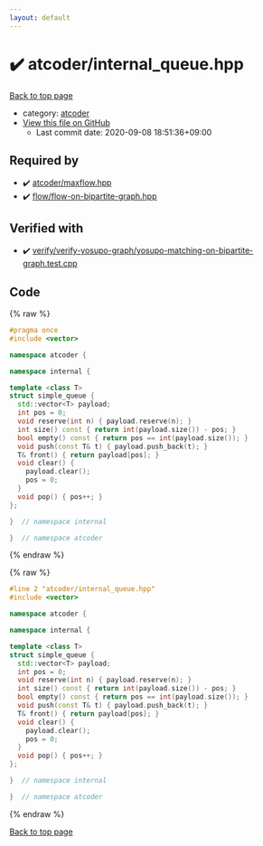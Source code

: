 ```yaml
---
layout: default
---
```


<!-- mathjax config similar to math.stackexchange -->
<script type="text/javascript" async
  src="https://cdnjs.cloudflare.com/ajax/libs/mathjax/2.7.5/MathJax.js?config=TeX-MML-AM_CHTML">
</script>
<script type="text/x-mathjax-config">
  MathJax.Hub.Config({
    TeX: { equationNumbers: { autoNumber: "AMS" }},
    tex2jax: {
      inlineMath: [ ['$','$'] ],
      processEscapes: true
    },
    "HTML-CSS": { matchFontHeight: false },
    displayAlign: "left",
    displayIndent: "2em"
  });
</script>

<script type="text/javascript" src="https://cdnjs.cloudflare.com/ajax/libs/jquery/3.4.1/jquery.min.js"></script>
<script src="https://cdn.jsdelivr.net/npm/jquery-balloon-js@1.1.2/jquery.balloon.min.js" integrity="sha256-ZEYs9VrgAeNuPvs15E39OsyOJaIkXEEt10fzxJ20+2I=" crossorigin="anonymous"></script>
<script type="text/javascript" src="../../assets/js/copy-button.js"></script>
<link rel="stylesheet" href="../../assets/css/copy-button.css" />


# :heavy_check_mark: atcoder/internal_queue.hpp

<a href="../../index.html">Back to top page</a>

* category: <a href="../../index.html#554e0d24f25abaa0e2922c944fbc560c">atcoder</a>
* <a href="{{ site.github.repository_url }}/blob/master/atcoder/internal_queue.hpp">View this file on GitHub</a>
    - Last commit date: 2020-09-08 18:51:36+09:00




## Required by

* :heavy_check_mark: <a href="maxflow.hpp.html">atcoder/maxflow.hpp</a>
* :heavy_check_mark: <a href="../flow/flow-on-bipartite-graph.hpp.html">flow/flow-on-bipartite-graph.hpp</a>


## Verified with

* :heavy_check_mark: <a href="../../verify/verify/verify-yosupo-graph/yosupo-matching-on-bipartite-graph.test.cpp.html">verify/verify-yosupo-graph/yosupo-matching-on-bipartite-graph.test.cpp</a>


## Code

<a id="unbundled"></a>
{% raw %}
```cpp
#pragma once
#include <vector>

namespace atcoder {

namespace internal {

template <class T>
struct simple_queue {
  std::vector<T> payload;
  int pos = 0;
  void reserve(int n) { payload.reserve(n); }
  int size() const { return int(payload.size()) - pos; }
  bool empty() const { return pos == int(payload.size()); }
  void push(const T& t) { payload.push_back(t); }
  T& front() { return payload[pos]; }
  void clear() {
    payload.clear();
    pos = 0;
  }
  void pop() { pos++; }
};

}  // namespace internal

}  // namespace atcoder

```
{% endraw %}

<a id="bundled"></a>
{% raw %}
```cpp
#line 2 "atcoder/internal_queue.hpp"
#include <vector>

namespace atcoder {

namespace internal {

template <class T>
struct simple_queue {
  std::vector<T> payload;
  int pos = 0;
  void reserve(int n) { payload.reserve(n); }
  int size() const { return int(payload.size()) - pos; }
  bool empty() const { return pos == int(payload.size()); }
  void push(const T& t) { payload.push_back(t); }
  T& front() { return payload[pos]; }
  void clear() {
    payload.clear();
    pos = 0;
  }
  void pop() { pos++; }
};

}  // namespace internal

}  // namespace atcoder

```
{% endraw %}

<a href="../../index.html">Back to top page</a>

